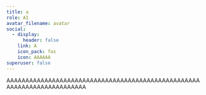 ```yaml
---
title: a
role: AI
avatar_filename: avatar
social:
  - display:
      header: false
    link: A
    icon_pack: fas
    icon: AAAAAA
superuser: false
---
```

A﻿AAAAAAAAAAAAAAAAAAAAAAAAAAAAAAAAAAAAAAAAAAAAAAAAAAAAAAAAAAAAAAAAAAAAAAA